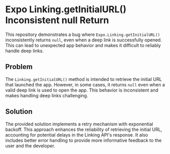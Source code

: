 # Expo Linking.getInitialURL() Inconsistent null Return

This repository demonstrates a bug where `Expo.Linking.getInitialURL()` inconsistently returns `null`, even when a deep link is successfully opened. This can lead to unexpected app behavior and makes it difficult to reliably handle deep links.

## Problem

The `Linking.getInitialURL()` method is intended to retrieve the initial URL that launched the app. However, in some cases, it returns `null` even when a valid deep link is used to open the app. This behavior is inconsistent and makes handling deep links challenging.

## Solution

The provided solution implements a retry mechanism with exponential backoff. This approach enhances the reliability of retrieving the initial URL, accounting for potential delays in the Linking API's response. It also includes better error handling to provide more informative feedback to the user and the developer.